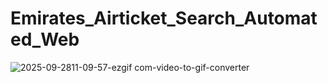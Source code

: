 ﻿# Emirates_Airticket_Search_Automated_Web

![2025-09-2811-09-57-ezgif com-video-to-gif-converter](https://github.com/user-attachments/assets/669514a8-e22b-467a-b4c7-9fb1d77e195f)
